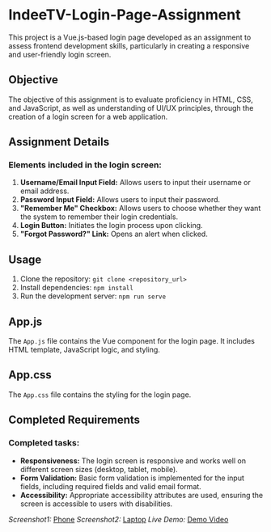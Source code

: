 # IndeeTV-Login-Page-Assignment

This project is a Vue.js-based login page developed as an assignment to assess frontend development skills, particularly in creating a responsive and user-friendly login screen.

## Objective

The objective of this assignment is to evaluate proficiency in HTML, CSS, and JavaScript, as well as understanding of UI/UX principles, through the creation of a login screen for a web application.

## Assignment Details

### Elements included in the login screen:

1. **Username/Email Input Field:** Allows users to input their username or email address.
2. **Password Input Field:** Allows users to input their password.
3. **"Remember Me" Checkbox:** Allows users to choose whether they want the system to remember their login credentials.
4. **Login Button:** Initiates the login process upon clicking.
5. **"Forgot Password?" Link:** Opens an alert when clicked.

## Usage

1. Clone the repository: `git clone <repository_url>`
2. Install dependencies: `npm install`
3. Run the development server: `npm run serve`

## App.js

The `App.js` file contains the Vue component for the login page. It includes HTML template, JavaScript logic, and styling.

## App.css

The `App.css` file contains the styling for the login page.

## Completed Requirements

### Completed tasks:

- **Responsiveness:** The login screen is responsive and works well on different screen sizes (desktop, tablet, mobile).
- **Form Validation:** Basic form validation is implemented for the input fields, including required fields and valid email format.
- **Accessibility:** Appropriate accessibility attributes are used, ensuring the screen is accessible to users with disabilities.

*Screenshot1:*
[Phone](https://drive.google.com/file/d/1QV-eywpp3B7VbsJDUTMyZv30GplLVH4o/view?usp=sharing)
*Screenshot2:*
[Laptop](https://drive.google.com/file/d/1Dr7hf_QuyRK-n-6HsqeX5sUOEt6g5Zd4/view?usp=sharing)
*Live Demo:*
[Demo Video](https://drive.google.com/file/d/1CIzJBYkZ7c2EsH6M29e381SeeYS_QAOI/view?usp=sharing)


